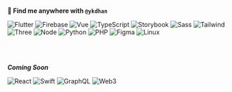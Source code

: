 <br/>

**👋 Find me anywhere with `@ykdhan`**

![Flutter](https://img.shields.io/badge/Flutter-61c9f9?style=flat&logo=flutter&logoColor=white)
![Firebase](https://img.shields.io/badge/Firebase-FFCA28?style=flat&logo=firebase&logoColor=black)
![Vue](https://img.shields.io/badge/Vue-41b883?style=flat&logo=vuedotjs&logoColor=white)
![TypeScript](https://img.shields.io/badge/TypeScript-3178C6?style=flat&logo=typescript&logoColor=white)
![Storybook](https://img.shields.io/badge/Storybook-FF4785?style=flat&logo=storybook&logoColor=white)
![Sass](https://img.shields.io/badge/Sass-CC6699?style=flat&logo=sass&logoColor=white)
![Tailwind](https://img.shields.io/badge/Tailwind-06B6D4?style=flat&logo=tailwindcss&logoColor=white)
![Three](https://img.shields.io/badge/Three-000000?style=flat&logo=threedotjs&logoColor=white)
![Node](https://img.shields.io/badge/Node-339933?style=flat&logo=nodedotjs&logoColor=white)
![Python](https://img.shields.io/badge/Python-3776AB?style=flat&logo=python&logoColor=white)
![PHP](https://img.shields.io/badge/PHP-777BB4?style=flat&logo=php&logoColor=white)
![Figma](https://img.shields.io/badge/Figma-F24E1E?style=flat&logo=figma&logoColor=white)
![Linux](https://img.shields.io/badge/Linux-FCC624?style=flat&logo=linux&logoColor=black)

<br/><br/>

***Coming Soon***

![React](https://img.shields.io/badge/React-61DAFB?style=flat&logo=react&logoColor=black)
![Swift](https://img.shields.io/badge/Swift-F05138?style=flat&logo=swift&logoColor=white)
![GraphQL](https://img.shields.io/badge/GraphQL-E10098?style=flat&logo=graphql&logoColor=white)
![Web3](https://img.shields.io/badge/Web3-F16822?style=flat&logo=web3dotjs&logoColor=white)

<br/>
